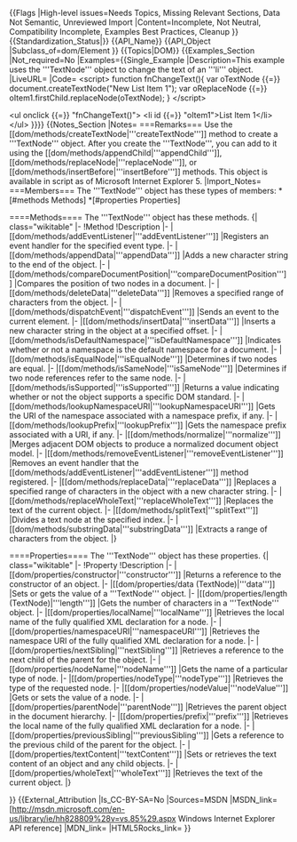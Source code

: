 {{Flags
|High-level issues=Needs Topics, Missing Relevant Sections, Data Not Semantic, Unreviewed Import
|Content=Incomplete, Not Neutral, Compatibility Incomplete, Examples Best Practices, Cleanup
}}
{{Standardization_Status|}}
{{API_Name}}
{{API_Object
|Subclass_of=dom/Element
}}
{{Topics|DOM}}
{{Examples_Section
|Not_required=No
|Examples={{Single_Example
|Description=This example uses the '''TextNode''' object to change the text of an '''li''' object.
|LiveURL=
|Code=
&lt;script&gt;
function fnChangeText(){
   var oTextNode {{=}} document.createTextNode("New List Item 1");
   var oReplaceNode {{=}} oItem1.firstChild.replaceNode(oTextNode);
}
&lt;/script&gt;

&lt;ul onclick {{=}} "fnChangeText()"&gt;
&lt;li id {{=}} "oItem1"&gt;List Item 1&lt;/li&gt;
&lt;/ul&gt;
}}}}
{{Notes_Section
|Notes=
===Remarks===
Use the [[dom/methods/createTextNode|'''createTextNode''']] method to create a '''TextNode''' object. After you create the '''TextNode''', you can add to it using the [[dom/methods/appendChild|'''appendChild''']], [[dom/methods/replaceNode|'''replaceNode''']], or [[dom/methods/insertBefore|'''insertBefore''']] methods.
This object is available in script as of Microsoft Internet Explorer 5.
|Import_Notes=
===Members===
The '''TextNode''' object has these types of members:
*[#methods Methods]
*[#properties Properties]


====Methods====
The '''TextNode''' object has these methods.
{| class="wikitable"
|-
!Method
!Description
|-
|[[dom/methods/addEventListener|'''addEventListener''']]
|Registers an event handler for the specified event type.
|-
|[[dom/methods/appendData|'''appendData''']]
|Adds a new character string to the end of the object.
|-
|[[dom/methods/compareDocumentPosition|'''compareDocumentPosition''']]
|Compares the position of two nodes in a document.
|-
|[[dom/methods/deleteData|'''deleteData''']]
|Removes a specified range of characters from the object.
|-
|[[dom/methods/dispatchEvent|'''dispatchEvent''']]
|Sends an event to the current element.
|-
|[[dom/methods/insertData|'''insertData''']]
|Inserts a new character string in the object at a specified offset.
|-
|[[dom/methods/isDefaultNamespace|'''isDefaultNamespace''']]
|Indicates whether or not a namespace is the default namespace for a document.
|-
|[[dom/methods/isEqualNode|'''isEqualNode''']]
|Determines if two nodes are equal.
|-
|[[dom/methods/isSameNode|'''isSameNode''']]
|Determines if two node references refer to the same node.
|-
|[[dom/methods/isSupported|'''isSupported''']]
|Returns a value indicating whether or not the object supports a specific DOM standard.
|-
|[[dom/methods/lookupNamespaceURI|'''lookupNamespaceURI''']]
|Gets the URI of the namespace associated with a namespace prefix, if any.
|-
|[[dom/methods/lookupPrefix|'''lookupPrefix''']]
|Gets the namespace prefix associated with a URI, if any.
|-
|[[dom/methods/normalize|'''normalize''']]
|Merges adjacent DOM objects to produce a normalized document object model.
|-
|[[dom/methods/removeEventListener|'''removeEventListener''']]
|Removes an event handler that  the  [[dom/methods/addEventListener|'''addEventListener''']] method registered.
|-
|[[dom/methods/replaceData|'''replaceData''']]
|Replaces a specified range of characters in the object with a new character string.
|-
|[[dom/methods/replaceWholeText|'''replaceWholeText''']]
|Replaces the text of the current object.
|-
|[[dom/methods/splitText|'''splitText''']]
|Divides a text node at the specified index.
|-
|[[dom/methods/substringData|'''substringData''']]
|Extracts a range of characters from the object.
|}
 

====Properties====
The '''TextNode''' object has these properties.
{| class="wikitable"
|-
!Property
!Description
|-
|[[dom/properties/constructor|'''constructor''']]
|Returns a reference to the constructor of an object.
|-
|[[dom/properties/data (TextNode)|'''data''']]
|Sets or gets the value of a '''TextNode''' object.
|-
|[[dom/properties/length (TextNode)|'''length''']]
|Gets the number of characters in a '''TextNode''' object.
|-
|[[dom/properties/localName|'''localName''']]
|Retrieves the local name of the fully qualified XML declaration for a node.
|-
|[[dom/properties/namespaceURI|'''namespaceURI''']]
|Retrieves the namespace URI of the fully qualified XML declaration for a node.
|-
|[[dom/properties/nextSibling|'''nextSibling''']]
|Retrieves a reference to the next child of the parent for the object.
|-
|[[dom/properties/nodeName|'''nodeName''']]
|Gets the name of a particular type of node.
|-
|[[dom/properties/nodeType|'''nodeType''']]
|Retrieves the type of the requested node.
|-
|[[dom/properties/nodeValue|'''nodeValue''']]
|Gets or sets the value of a node.
|-
|[[dom/properties/parentNode|'''parentNode''']]
|Retrieves the parent object in the document hierarchy.
|-
|[[dom/properties/prefix|'''prefix''']]
|Retrieves the local name of the fully qualified XML declaration for a node.
|-
|[[dom/properties/previousSibling|'''previousSibling''']]
|Gets a reference to the previous child of the parent for the object.
|-
|[[dom/properties/textContent|'''textContent''']]
|Sets or retrieves the text content of an object and any child objects.
|-
|[[dom/properties/wholeText|'''wholeText''']]
|Retrieves the text of the current object.
|}
 

}}
{{External_Attribution
|Is_CC-BY-SA=No
|Sources=MSDN
|MSDN_link=[http://msdn.microsoft.com/en-us/library/ie/hh828809%28v=vs.85%29.aspx Windows Internet Explorer API reference]
|MDN_link=
|HTML5Rocks_link=
}}